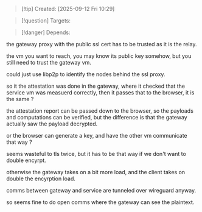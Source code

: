 
>[!tip] Created: [2025-09-12 Fri 10:29]

>[!question] Targets: 

>[!danger] Depends: 

the gateway proxy with the public ssl cert has to be trusted as it is the relay.

the vm you want to reach, you may know its public key somehow, but you still need to trust the gateway vm.

could just use libp2p to identify the nodes behind the ssl proxy.

so it the attestation was done in the gateway, where it checked that the service vm was measuerd correctly, then it passes that to the browser, it is the same ?

the attestation report can be passed down to the browser, so the payloads and computations can be verified, but the difference is that the gateway actually saw the payload decrypted.

or the browser can generate a key, and have the other vm communicate that way ?

seems wasteful to tls twice, but it has to be that way if we don't want to double encyrpt.

otherwise the gateway takes on a bit more load, and the client takes on double the encyrption load.

comms between gateway and service are tunneled over wireguard anyway.

so seems fine to do open comms where the gateway can see the plaintext.